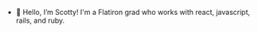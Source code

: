 - 👋 Hello, I’m Scotty! I'm a Flatiron grad who works with react, javascript, rails, and ruby. 



<!---
Scottsdaaale/Scottsdaaale is a ✨ special ✨ repository because its `README.md` (this file) appears on your GitHub profile.
You can click the Preview link to take a look at your changes.
--->

